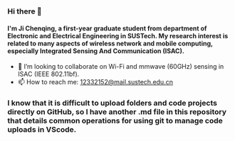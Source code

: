 ### Hi there 👋
#### I'm Ji Chenqing, a first-year graduate student from department of Electronic and Electrical Engineering in SUSTech. My research interest is related to many aspects of wireless network and mobile computing, especially **I**ntegrated **S**ensing **A**nd **C**ommunication (ISAC).

- 👯 I’m looking to collaborate on Wi-Fi and mmwave (60GHz) sensing in ISAC (IEEE 802.11bf).
- 📫 How to reach me: 12332152@mail.sustech.edu.cn

### I know that it is difficult to upload folders and code projects directly on GitHub, so I have another .md file in this repository that details common operations for using git to manage code uploads in VScode.

